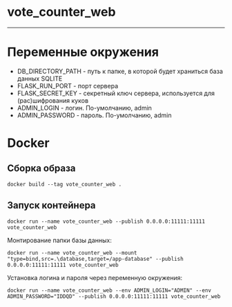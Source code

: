 # vote_counter_web

---

# Переменные окружения

* DB_DIRECTORY_PATH - путь к папке, в которой будет храниться база данных SQLITE
* FLASK_RUN_PORT - порт сервера
* FLASK_SECRET_KEY - секретный ключ сервера, используется для (рас)шифрования куков
* ADMIN_LOGIN - логин. По-умолчанию, admin
* ADMIN_PASSWORD - пароль. По-умолчанию, admin

# Docker
## Сборка образа
```
docker build --tag vote_counter_web .
```
## Запуск контейнера
```
docker run --name vote_counter_web --publish 0.0.0.0:11111:11111 vote_counter_web
```

Монтирование папки базы данных:
```
docker run --name vote_counter_web --mount "type=bind,src=.\database,target=/app-database" --publish 0.0.0.0:11111:11111 vote_counter_web
```

Установка логина и пароля через переменную окружения:
```
docker run --name vote_counter_web --env ADMIN_LOGIN="ADMIN" --env ADMIN_PASSWORD="IDDQD" --publish 0.0.0.0:11111:11111 vote_counter_web
```